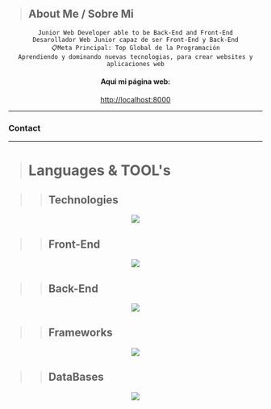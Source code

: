>## About Me / Sobre Mi

<div align="center">
    <code>Junior Web Developer able to be Back-End and Front-End</code>
    <br>
    <code>Desarollador Web Junior capaz de ser Front-End y Back-End</code>
</div>

<div align="center">
    <code>📋Meta Principal: Top Global de la Programación</code> <br>
    <code>Aprendiendo y dominando nuevas tecnologias, para crear websites y aplicaciones web</code>
    <h4>Aqui mi página web:</h4>
    <a href="http://localhost:8000" title="localhost">http://localhost:8000</a>
</div>

---
### Contact



---

># Languages & TOOL's

>>## Technologies

<p align="center">
  <img src="https://skillicons.dev/icons?i=vscode,html,css,md,github" />
</p>

>>## Front-End

<p align="center">
  <img src="https://skillicons.dev/icons?i=js,php" />
</p>

>>## Back-End

<p align="center">
  <img src="https://skillicons.dev/icons?i=git,bash,js,php,nodejs,cpp" />
</p>

>>## Frameworks

<p align="center">
  <img src="https://skillicons.dev/icons?i=tailwind,alpinejs,express" />
</p>

>>## DataBases

<p align="center">
  <img src="https://skillicons.dev/icons?i=mysql" />
</p>

    


